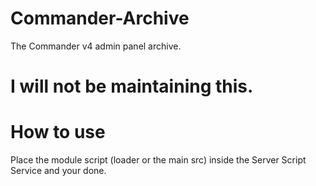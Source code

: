 # Commander-Archive
The Commander v4 admin panel archive. 

# I will not be maintaining this.

# How to use

Place the module script (loader or the main src) inside the Server Script Service and your done.

